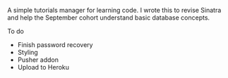 A simple tutorials manager for learning code. I wrote this to revise Sinatra and help the September cohort understand basic database concepts.

To do 
+ Finish password recovery
+ Styling
+ Pusher addon
+ Upload to Heroku
